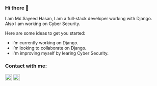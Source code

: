 ### Hi there 👋

I am Md.Sayeed Hasan, I am a full-stack developer working with Django. Also I am working on Cyber Security.



Here are some ideas to get you started:

-  I’m currently working on Django.
-  I’m looking to collaborate on Django.
-  I'm improving myself by learing Cyber Security.

### Contact with me:


[<img align="left" alt="Facebook" width= "22px" src="http://i.imgur.com/P3YfQoD.png" />][facebook]
[<img align="left" alt="Sayeed | LinkedIn" width="22px" src="https://cdn.jsdelivr.net/npm/simple-icons@v3/icons/linkedin.svg" />][linkedin]


[facebook]: https://www.facebook.com/sayeed.hasan.351104/
[linkedin]: https://www.linkedin.com/in/md-sayeed-hasan-453418223/
